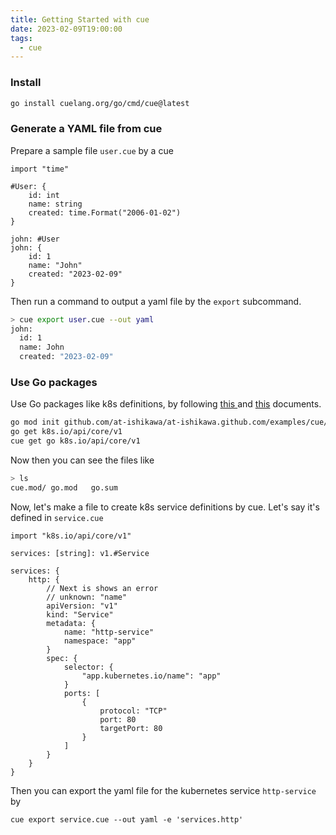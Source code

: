 ```yaml
---
title: Getting Started with cue
date: 2023-02-09T19:00:00
tags:
  - cue
---
```


### Install
```bash
go install cuelang.org/go/cmd/cue@latest
```

### Generate a YAML file from cue

Prepare a sample file `user.cue` by a cue

```cue
import "time"

#User: {
    id: int
    name: string
    created: time.Format("2006-01-02")
}

john: #User
john: {
    id: 1
    name: "John"
    created: "2023-02-09"
}
```

Then run a command to output a yaml file by the `export` subcommand.

```bash
> cue export user.cue --out yaml
john:
  id: 1
  name: John
  created: "2023-02-09"
```

### Use Go packages

Use Go packages like k8s definitions, by following [this ](https://cuelang.org/docs/integrations/go/) and [this](https://cuetorials.com/first-steps/import-configuration/) documents.

```bash
go mod init github.com/at-ishikawa/at-ishikawa.github.com/examples/cue/go
go get k8s.io/api/core/v1
cue get go k8s.io/api/core/v1
```

Now then you can see the files like
```bash
> ls
cue.mod/ go.mod   go.sum
```

Now, let's make a file to create k8s service definitions by cue.
Let's say it's defined in `service.cue`

```cue
import "k8s.io/api/core/v1"

services: [string]: v1.#Service

services: {
    http: {
        // Next is shows an error
        // unknown: "name"
        apiVersion: "v1"
        kind: "Service"
        metadata: {
            name: "http-service"
            namespace: "app"
        }
        spec: {
            selector: {
                "app.kubernetes.io/name": "app"
            }
            ports: [
                {
                    protocol: "TCP"
                    port: 80
                    targetPort: 80
                }
            ]
        }
    }
}
```

Then you can export the yaml file for the kubernetes service `http-service` by

```
cue export service.cue --out yaml -e 'services.http'
```
